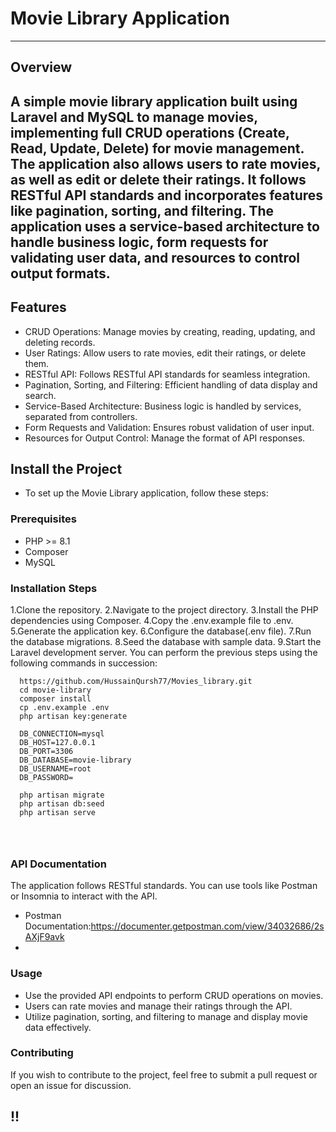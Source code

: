# **Movie Library Application**

---

## **Overview**

A simple movie library application built using Laravel and MySQL to manage movies, implementing full CRUD operations (Create, Read, Update, Delete) for movie management. The application also allows users to rate movies, as well as edit or delete their ratings. It follows RESTful API standards and incorporates features like pagination, sorting, and filtering. The application uses a service-based architecture to handle business logic, form requests for validating user data, and resources to control output formats.
---
## **Features**
- CRUD Operations: Manage movies by creating, reading, updating, and deleting records.
- User Ratings: Allow users to rate movies, edit their ratings, or delete them.
- RESTful API: Follows RESTful API standards for seamless integration.
- Pagination, Sorting, and Filtering: Efficient handling of data display and search.
- Service-Based Architecture: Business logic is handled by services, separated from controllers.
- Form Requests and Validation: Ensures robust validation of user input.
- Resources for Output Control: Manage the format of API responses.

## **Install the Project**
- To set up the Movie Library application, follow these steps:
### **Prerequisites**
- PHP >= 8.1
- Composer
- MySQL
  
### **Installation Steps**

1.Clone the repository.
2.Navigate to the project directory.
3.Install the PHP dependencies using Composer.
4.Copy the .env.example file to .env.
5.Generate the application key.
6.Configure the database(.env file).
7.Run the database migrations.
8.Seed the database with sample data.
9.Start the Laravel development server.
You can perform the previous steps using the following commands in succession:
  ```
    https://github.com/HussainQursh77/Movies_library.git
    cd movie-library
    composer install
    cp .env.example .env
    php artisan key:generate

    DB_CONNECTION=mysql
    DB_HOST=127.0.0.1
    DB_PORT=3306
    DB_DATABASE=movie-library
    DB_USERNAME=root
    DB_PASSWORD=

    php artisan migrate
    php artisan db:seed
    php artisan serve


    

  ```

### **API Documentation**
The application follows RESTful standards. You can use tools like Postman or Insomnia to interact with the API.
- Postman Documentation:https://documenter.getpostman.com/view/34032686/2sAXjF9avk
- 
### **Usage**
- Use the provided API endpoints to perform CRUD operations on movies.
- Users can rate movies and manage their ratings through the API.
- Utilize pagination, sorting, and filtering to manage and display movie data effectively.
### **Contributing**
If you wish to contribute to the project, feel free to submit a pull request or open an issue for discussion.
## **!!**
